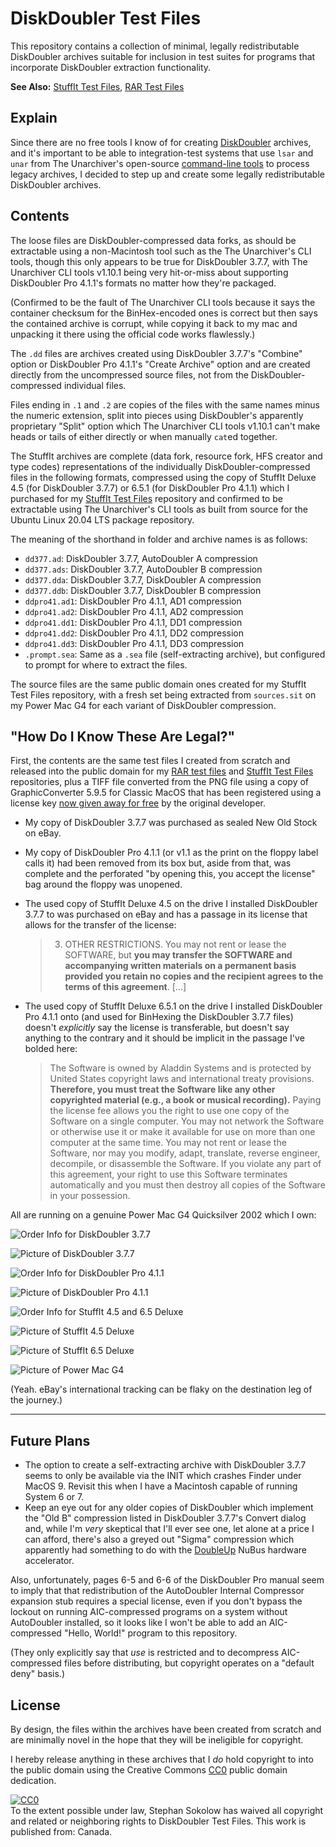 # DiskDoubler Test Files

This repository contains a collection of minimal, legally redistributable
DiskDoubler archives suitable for inclusion in test suites for programs that
incorporate DiskDoubler extraction functionality.

**See Also:**
[StuffIt Test Files](https://github.com/ssokolow/stuffit-test-files/),
[RAR Test Files](https://github.com/ssokolow/rar-test-files)

## Explain

Since there are no free tools I know of for creating
[DiskDoubler](https://en.wikipedia.org/wiki/DiskDoubler) archives, and it's
important to be able to integration-test systems that use `lsar` and `unar` from
The Unarchiver's open-source
[command-line tools](https://theunarchiver.com/command-line) to process legacy
archives, I decided to step up and create some legally redistributable
DiskDoubler archives.

## Contents

The loose files are DiskDoubler-compressed data forks, as should be extractable
using a non-Macintosh tool such as the The Unarchiver's CLI tools, though this
only appears to be true for DiskDoubler 3.7.7, with The Unarchiver CLI tools
v1.10.1 being very hit-or-miss about supporting DiskDoubler Pro 4.1.1's formats
no matter how they're packaged.

(Confirmed to be the fault of The Unarchiver CLI tools because it says the
container checksum for the BinHex-encoded ones is correct but then says the
contained archive is corrupt, while copying it back to my mac and unpacking it
there using the official code works flawlessly.)

The `.dd` files are archives created using DiskDoubler 3.7.7's "Combine" option
or DiskDoubler Pro 4.1.1's "Create Archive" option and are created directly from
the uncompressed source files, not from the DiskDoubler-compressed individual
files.

Files ending in `.1` and `.2` are copies of the files with the same names minus
the numeric extension, split into pieces using DiskDoubler's apparently
proprietary "Split" option which The Unarchiver CLI tools v1.10.1 can't make
heads or tails of either directly or when manually `cat`ed together.

The StuffIt archives are complete (data fork, resource fork, HFS creator and
type codes) representations of the individually DiskDoubler-compressed files in
the following formats, compressed using the copy of StuffIt Deluxe 4.5 (for
DiskDoubler 3.7.7) or 6.5.1 (for DiskDoubler Pro 4.1.1) which I purchased for my
[StuffIt Test Files](https://github.com/ssokolow/stuffit-test-files/) repository
and confirmed to be extractable using The Unarchiver's CLI tools as built from
source for the Ubuntu Linux 20.04 LTS package repository.

The meaning of the shorthand in folder and archive names is as follows:

- `dd377.ad`: DiskDoubler 3.7.7, AutoDoubler A compression
- `dd377.ads`: DiskDoubler 3.7.7, AutoDoubler B compression
- `dd377.dda`: DiskDoubler 3.7.7, DiskDoubler A compression
- `dd377.ddb`: DiskDoubler 3.7.7, DiskDoubler B compression
- `ddpro41.ad1`: DiskDoubler Pro 4.1.1, AD1 compression
- `ddpro41.ad2`: DiskDoubler Pro 4.1.1, AD2 compression
- `ddpro41.dd1`: DiskDoubler Pro 4.1.1, DD1 compression
- `ddpro41.dd2`: DiskDoubler Pro 4.1.1, DD2 compression
- `ddpro41.dd3`: DiskDoubler Pro 4.1.1, DD3 compression
- `.prompt.sea`: Same as a `.sea` file (self-extracting archive), but configured
  to prompt for where to extract the files.

The source files are the same public domain ones created for my StuffIt Test
Files repository, with a fresh set being extracted from `sources.sit` on my
Power Mac G4 for each variant of DiskDoubler compression.

## "How Do I Know These Are Legal?"

First, the contents are the same test files I created from scratch and released
into the public domain for my
[RAR test files](https://github.com/ssokolow/rar-test-files) and
[StuffIt Test Files](https://github.com/ssokolow/stuffit-test-files/)
repositories, plus a TIFF file converted from the PNG file using a copy of
GraphicConverter 5.9.5 for Classic MacOS that has been registered using a
license key
[now given away for free](https://www.lemkesoft.de/en/products/graphicconverter/download/download-old-versions/)
by the original developer.

- My copy of DiskDoubler 3.7.7 was purchased as sealed New Old Stock on eBay.
- My copy of DiskDoubler Pro 4.1.1 (or v1.1 as the print on the floppy label
  calls it) had been removed from its box but, aside from that, was complete and
  the perforated "by opening this, you accept the license" bag around the floppy
  was unopened.
- The used copy of StuffIt Deluxe 4.5 on the drive I installed DiskDoubler 3.7.7
  to was purchased on eBay and has a passage in its license that allows for the
  transfer of the license:

  > 3. OTHER RESTRICTIONS. You may not rent or lease the SOFTWARE, but **you may
  >    transfer the SOFTWARE and accompanying written materials on a permanent
  >    basis provided you retain no copies and the recipient agrees to the terms
  >    of this agreement**. [...]

- The used copy of StuffIt Deluxe 6.5.1 on the drive I installed DiskDoubler Pro
  4.1.1 onto (and used for BinHexing the DiskDoubler 3.7.7 files) doesn't
  _explicitly_ say the license is transferable, but doesn't say anything to the
  contrary and it should be implicit in the passage I've bolded here:

  > The Software is owned by Aladdin Systems and is protected by United States
  > copyright laws and international treaty provisions. **Therefore, you must
  > treat the Software like any other copyrighted material (e.g., a book or
  > musical recording).** Paying the license fee allows you the right to use one
  > copy of the Software on a single computer. You may not network the Software
  > or otherwise use it or make it available for use on more than one computer
  > at the same time. You may not rent or lease the Software, nor may you
  > modify, adapt, translate, reverse engineer, decompile, or disassemble the
  > Software. If you violate any part of this agreement, your right to use this
  > Software terminates automatically and you must then destroy all copies of
  > the Software in your possession.

All are running on a genuine Power Mac G4 Quicksilver 2002 which I own:

![Order Info for DiskDoubler 3.7.7](photos/dd377_order_info.jpg)

![Picture of DiskDoubler 3.7.7](photos/dd377.jpg)

![Order Info for DiskDoubler Pro 4.1.1](photos/ddpro411_order_info.png)

![Picture of DiskDoubler Pro 4.1.1](photos/ddpro411.jpg)

![Order Info for StuffIt 4.5 and 6.5 Deluxe](photos/stuffit_order_info.png)

![Picture of StuffIt 4.5 Deluxe](photos/stuffit45mac.jpg)

![Picture of StuffIt 6.5 Deluxe](photos/stuffit65mac.jpg)

![Picture of Power Mac G4](photos/powermacg4.jpg)

(Yeah. eBay's international tracking can be flaky on the destination leg of the
journey.)

---

## Future Plans

- The option to create a self-extracting archive with DiskDoubler 3.7.7 seems to
  only be available via the INIT which crashes Finder under MacOS 9. Revisit
  this when I have a Macintosh capable of running System 6 or 7.
- Keep an eye out for any older copies of DiskDoubler which implement the "Old
  B" compression listed in DiskDoubler 3.7.7's Convert dialog and, while I'm
  _very_ skeptical that I'll ever see one, let alone at a price I can afford,
  there's also a greyed out "Sigma" compression which apparently had something
  to do with the
  [DoubleUp](https://archive.org/details/TNM_DiskDoubler_data_compression_card_for_Macinto_20171214_0204)
  NuBus hardware accelerator.

Also, unfortunately, pages 6-5 and 6-6 of the DiskDoubler Pro manual seem to
imply that that redistribution of the AutoDoubler Internal Compressor expansion
stub requires a special license, even if you don't bypass the lockout on running
AIC-compressed programs on a system without AutoDoubler installed, so it looks
like I won't be able to add an AIC-compressed "Hello, World!" program to this
repository.

(They only explicitly say that _use_ is restricted and to decompress
AIC-compressed files before distributing, but copyright operates on a "default
deny" basis.)

## License

By design, the files within the archives have been created from scratch and are
minimally novel in the hope that they will be ineligible for copyright.

I hereby release anything in these archives that I _do_ hold copyright to into
the public domain using the Creative Commons
[CC0](http://creativecommons.org/publicdomain/zero/1.0/) public domain
dedication.

<p xmlns:dct="http://purl.org/dc/terms/" xmlns:vcard="http://www.w3.org/2001/vcard-rdf/3.0#">
  <a rel="license"
     href="http://creativecommons.org/publicdomain/zero/1.0/">
    <img src="http://i.creativecommons.org/p/zero/1.0/88x31.png" style="border-style: none;" alt="CC0" />
  </a>
  <br />
  To the extent possible under law,
  <span resource="[_:publisher]" rel="dct:publisher">
    <span property="dct:title">Stephan Sokolow</span></span>
  has waived all copyright and related or neighboring rights to
  <span property="dct:title">DiskDoubler Test Files</span>.
This work is published from:
<span property="vcard:Country" datatype="dct:ISO3166"
      content="CA" about="[_:publisher]">
  Canada</span>.
</p>
